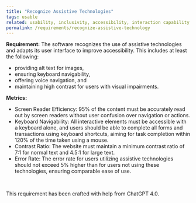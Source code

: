 ```yaml
---
title: "Recognize Assistive Technologies"
tags: usable
related: usability, inclusivity, accessibility, interaction capability
permalink: /requirements/recognize-assistive-technology
---
```


<div class="quality-requirement" markdown="1">

**Requirement:**  The software recognizes the use of assistive technologies and adapts its user interface to improve accessibility. This includes at least the following:

* providing alt text for images, 
* ensuring keyboard navigability, 
* offering voice navigation, and 
* maintaining high contrast for users with visual impairments.

**Metrics:**

* Screen Reader Efficiency: 95% of the content must be accurately read out by screen readers without user confusion over navigation or actions.
* Keyboard Navigability: All interactive elements must be accessible with a keyboard alone, and users should be able to complete all forms and transactions using keyboard shortcuts, aiming for task completion within 120% of the time taken using a mouse.
* Contrast Ratio: The website must maintain a minimum contrast ratio of 7:1 for normal text and 4.5:1 for large text.
* Error Rate: The error rate for users utilizing assistive technologies should not exceed 5% higher than for users not using these technologies, ensuring comparable ease of use.
</div><br>

This requirement has been crafted with help from ChatGPT 4.0.


